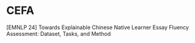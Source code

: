 # CEFA
[EMNLP 24] Towards Explainable Chinese Native Learner Essay Fluency Assessment: Dataset, Tasks, and Method
